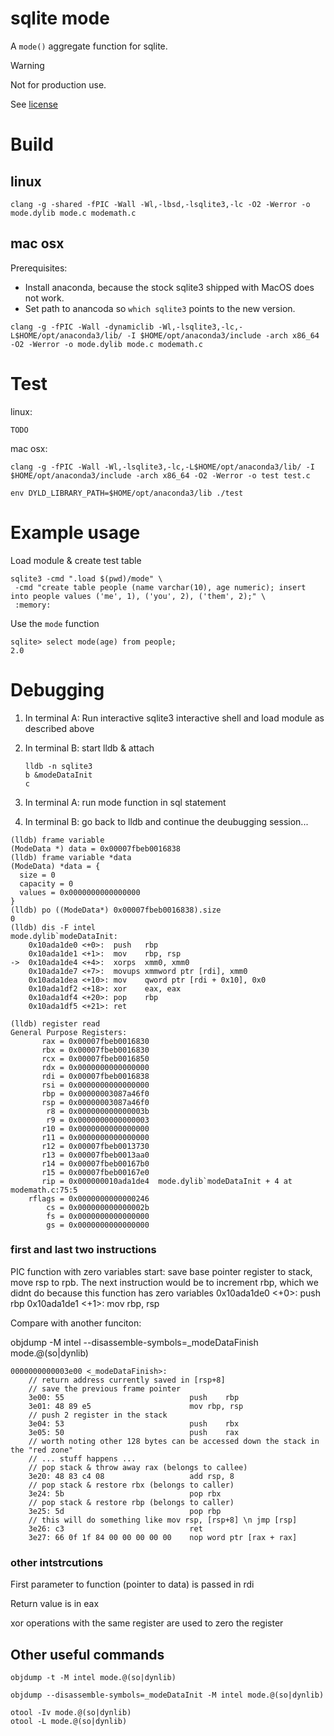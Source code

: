 # sqlite mode

A `mode()` aggregate function for sqlite.

> [!WARNING]
> Not for production use.

See [license](LICENSE.txt)

# Build

## linux

```
clang -g -shared -fPIC -Wall -Wl,-lbsd,-lsqlite3,-lc -O2 -Werror -o mode.dylib mode.c modemath.c
```

## mac osx

Prerequisites:

* Install anaconda, because the stock sqlite3 shipped with MacOS does not work.
* Set path to anancoda so `which sqlite3` points to the new version.

```
clang -g -fPIC -Wall -dynamiclib -Wl,-lsqlite3,-lc,-L$HOME/opt/anaconda3/lib/ -I $HOME/opt/anaconda3/include -arch x86_64 -O2 -Werror -o mode.dylib mode.c modemath.c
```

# Test

linux:

```
TODO
```

mac osx:

```
clang -g -fPIC -Wall -Wl,-lsqlite3,-lc,-L$HOME/opt/anaconda3/lib/ -I $HOME/opt/anaconda3/include -arch x86_64 -O2 -Werror -o test test.c

env DYLD_LIBRARY_PATH=$HOME/opt/anaconda3/lib ./test
```

# Example usage

Load module & create test table

```
sqlite3 -cmd ".load $(pwd)/mode" \
 -cmd "create table people (name varchar(10), age numeric); insert into people values ('me', 1), ('you', 2), ('them', 2);" \
 :memory:
```

Use the `mode` function

```
sqlite> select mode(age) from people;
2.0
```


# Debugging

1. In terminal A: Run interactive sqlite3 interactive shell and load module as described above
2. In terminal B: start lldb & attach

    ```
    lldb -n sqlite3
    b &modeDataInit
    c
    ```

3. In terminal A: run mode function in sql statement
4. In terminal B: go back to lldb and continue the deubugging session...

```
(lldb) frame variable
(ModeData *) data = 0x00007fbeb0016838
(lldb) frame variable *data
(ModeData) *data = {
  size = 0
  capacity = 0
  values = 0x0000000000000000
}
(lldb) po ((ModeData*) 0x00007fbeb0016838).size
0
(lldb) dis -F intel
mode.dylib`modeDataInit:
    0x10ada1de0 <+0>:  push   rbp
    0x10ada1de1 <+1>:  mov    rbp, rsp
->  0x10ada1de4 <+4>:  xorps  xmm0, xmm0
    0x10ada1de7 <+7>:  movups xmmword ptr [rdi], xmm0
    0x10ada1dea <+10>: mov    qword ptr [rdi + 0x10], 0x0
    0x10ada1df2 <+18>: xor    eax, eax
    0x10ada1df4 <+20>: pop    rbp
    0x10ada1df5 <+21>: ret    

(lldb) register read
General Purpose Registers:
       rax = 0x00007fbeb0016830
       rbx = 0x00007fbeb0016830
       rcx = 0x00007fbeb0016850
       rdx = 0x0000000000000000
       rdi = 0x00007fbeb0016838
       rsi = 0x0000000000000000
       rbp = 0x00000003087a46f0
       rsp = 0x00000003087a46f0
        r8 = 0x000000000000003b
        r9 = 0x0000000000000003
       r10 = 0x0000000000000000
       r11 = 0x0000000000000000
       r12 = 0x00007fbeb0013730
       r13 = 0x00007fbeb0013aa0
       r14 = 0x00007fbeb00167b0
       r15 = 0x00007fbeb00167e0
       rip = 0x000000010ada1de4  mode.dylib`modeDataInit + 4 at modemath.c:75:5
    rflags = 0x0000000000000246
        cs = 0x000000000000002b
        fs = 0x0000000000000000
        gs = 0x0000000000000000
```

### first and last two instructions

PIC function with zero variables start: save base pointer register to stack, move rsp to rpb. The next instruction would be to increment rbp, which we didnt do because this function has zero variables
    0x10ada1de0 <+0>:  push   rbp
    0x10ada1de1 <+1>:  mov    rbp, rsp

Compare with another funciton:

objdump -M intel --disassemble-symbols=_modeDataFinish mode.@(so|dynlib) 

```
0000000000003e00 <_modeDataFinish>:
    // return address currently saved in [rsp+8]
    // save the previous frame pointer
    3e00: 55                           	push	rbp
    3e01: 48 89 e5                     	mov	rbp, rsp
    // push 2 register in the stack
    3e04: 53                           	push	rbx
    3e05: 50                           	push	rax
    // worth noting other 128 bytes can be accessed down the stack in the "red zone"
    // ... stuff happens ...
    // pop stack & throw away rax (belongs to callee)
    3e20: 48 83 c4 08                  	add	rsp, 8
    // pop stack & restore rbx (belongs to caller)
    3e24: 5b                           	pop	rbx
    // pop stack & restore rbp (belongs to caller)
    3e25: 5d                           	pop	rbp
    // this will do something like mov rsp, [rsp+8] \n jmp [rsp]
    3e26: c3                           	ret
    3e27: 66 0f 1f 84 00 00 00 00 00   	nop	word ptr [rax + rax]
```

### other intstrcutions

First parameter to function (pointer to data) is passed in rdi

Return value is in eax

xor operations with the same register are used to zero the register

## Other useful commands

```
objdump -t -M intel mode.@(so|dynlib) 

objdump --disassemble-symbols=_modeDataInit -M intel mode.@(so|dynlib) 

otool -Iv mode.@(so|dynlib)
otool -L mode.@(so|dynlib)
```

